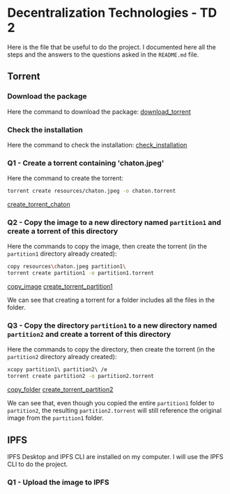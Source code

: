 # Decentralization Technologies - TD 2

Here is the file that be useful to do the project. I documented here all the steps and the answers to the questions asked in the `README.md` file.

## Torrent

### Download the package

Here the command to download the package:
[download_torrent](captures/download_torrent.png)

### Check the installation

Here the command to check the installation:
[check_installation](captures/check_installation.png)

### Q1 - Create a torrent containing 'chaton.jpeg'

Here the command to create the torrent:
```bash
torrent create resources/chaton.jpeg -o chaton.torrent
```
[create_torrent_chaton](captures/create_torrent_chaton.png)

### Q2 - Copy the image to a new directory named `partition1` and create a torrent of this directory

Here the commands to copy the image, then create the torrent (in the `partition1` directory already created):
```bash
copy resources\chaton.jpeg partition1\
torrent create partition1 -o partition1.torrent
```
[copy_image](captures/copy_image.png)
[create_torrent_partition1](captures/create_torrent_partition1.png)

We can see that creating a torrent for a folder includes all the files in the folder.

### Q3 - Copy the directory `partition1` to a new directory named `partition2` and create a torrent of this directory

Here the commands to copy the directory, then create the torrent (in the `partition2` directory already created):
```bash
xcopy partition1\ partition2\ /e
torrent create partition2 -o partition2.torrent
```
[copy_folder](captures/copy_folder.png)
[create_torrent_partition2](captures/create_torrent_partition2.png)

We can see that, even though you copied the entire `partition1` folder to `partition2`, the resulting `partition2.torrent` will still reference the original image from the `partition1` folder.

## IPFS

IPFS Desktop and IPFS CLI are installed on my computer. I will use the IPFS CLI to do the project.

### Q1 - Upload the image to IPFS

